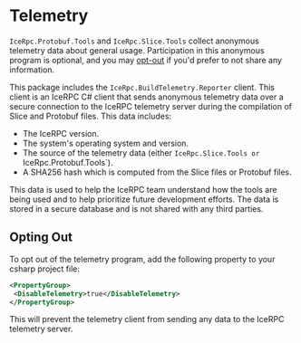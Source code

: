 # Telemetry

`IceRpc.Protobuf.Tools` and `IceRpc.Slice.Tools` collect anonymous
telemetry data about general usage. Participation in this anonymous program is
optional, and you may [opt-out](#opting-out) if you'd prefer to not share any
information.

This package includes the `IceRpc.BuildTelemetry.Reporter` client. This client is an
IceRPC C# client that sends anonymous telemetry data over a secure connection
to the IceRPC telemetry server during the compilation of Slice and Protobuf
files. This data includes:

- The IceRPC version.
- The system's operating system and version.
- The source of the telemetry data (either `IceRpc.Slice.Tools or
 `IceRpc.Protobuf.Tools`).
- A SHA256 hash which is computed from the Slice files or Protobuf files.

This data is used to help the IceRPC team understand how the tools are being
used and to help prioritize future development efforts. The data is stored in a
secure database and is not shared with any third parties.

## Opting Out

To opt out of the telemetry program, add the following property to your
csharp project file:

```xml
<PropertyGroup>
 <DisableTelemetry>true</DisableTelemetry>
</PropertyGroup>
```

This will prevent the telemetry client from sending any data to the IceRPC
telemetry server.
